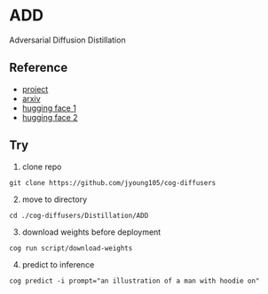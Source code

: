 # ADD

Adversarial Diffusion Distillation

## Reference

- [project](https://stability.ai/news/stability-ai-sdxl-turbo)
- [arxiv](https://arxiv.org/pdf/2311.17042)
- [hugging face 1](https://huggingface.co/stabilityai/sdxl-turbo)
- [hugging face 2](https://huggingface.co/stabilityai/sd-turbo)

## Try

1. clone repo
```
git clone https://github.com/jyoung105/cog-diffusers
```

2. move to directory
```
cd ./cog-diffusers/Distillation/ADD
```

3. download weights before deployment
```
cog run script/download-weights
```

4. predict to inference
```
cog predict -i prompt="an illustration of a man with hoodie on"
```
